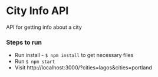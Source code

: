 # City Info API

API for getting info about a city


### Steps to run
- Run install  - `$ npm install` to get necessary files
- Run `$ npm start`
- Visit http://localhost:3000/?cities=lagos&cities=portland